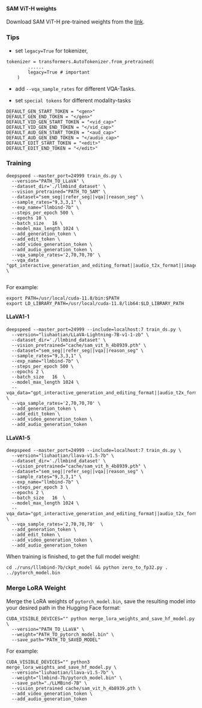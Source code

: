 #### SAM ViT-H weights
Download SAM ViT-H pre-trained weights from the [link](https://dl.fbaipublicfiles.com/segment_anything/sam_vit_h_4b8939.pth).

### Tips  
- set `legacy=True` for tokenizer,
```
tokenizer = transformers.AutoTokenizer.from_pretrained(
        ......
        legacy=True # important
    )
```
- add `--vqa_sample_rates` for different VQA-Tasks.

- set  `special tokens` for different modality-tasks
```
DEFAULT_GEN_START_TOKEN = "<gen>"
DEFAULT_GEN_END_TOKEN = "</gen>"
DEFAULT_VID_GEN_START_TOKEN = "<vid_cap>"
DEFAULT_VID_GEN_END_TOKEN = "</vid_cap>"
DEFAULT_AUD_GEN_START_TOKEN = "<aud_cap>"
DEFAULT_AUD_GEN_END_TOKEN = "</audio_cap>"
DEFAULT_EDIT_START_TOKEN = "<edit>"
DEFAULT_EDIT_END_TOKEN = "</edit>"
```


### Training
```
deepspeed --master_port=24999 train_ds.py \
  --version="PATH_TO_LLaVA" \
  --dataset_dir='./llmbind_dataset' \
  --vision_pretrained="PATH_TO_SAM" \
  --dataset="sem_seg||refer_seg||vqa||reason_seg" \
  --sample_rates="9,3,3,1" \
  --exp_name="llmbind-7b" \
  --steps_per_epoch 500 \
  --epochs 10 \
  --batch_size   16 \
  --model_max_length 1024 \
  --add_generation_token \
  --add_edit_token \
  --add_video_generation_token \
  --add_audio_generation_token \
  --vqa_sample_rates='2,70,70,70' \
  --vqa_data "gpt_interactive_generation_and_editing_format||audio_t2x_format||image_t2x_format||video_t2x_format" \
 
```
For example:
```
export PATH=/usr/local/cuda-11.8/bin:$PATH
export LD_LIBRARY_PATH=/usr/local/cuda-11.8/lib64:$LD_LIBRARY_PATH
```
#### LLaVA1-1
```
deepspeed --master_port=24999 --include=localhost:7 train_ds.py \
  --version="liuhaotian/LLaVA-Lightning-7B-v1-1-zb" \
  --dataset_dir='./llmbind_dataset' \
  --vision_pretrained="cache/sam_vit_h_4b8939.pth" \
  --dataset="sem_seg||refer_seg||vqa||reason_seg" \
  --sample_rates="9,3,3,1" \
  --exp_name="llmbind-7b" \
  --steps_per_epoch 500 \
  --epochs 2 \
  --batch_size   16  \
  --model_max_length 1024 \
  --vqa_data="gpt_interactive_generation_and_editing_format||audio_t2x_format||image_t2x_format||video_t2x_format" \
  --vqa_sample_rates='2,70,70,70' \
  --add_generation_token \
  --add_edit_token \
  --add_video_generation_token \
  --add_audio_generation_token 
```
#### LLaVA1-5
```
deepspeed --master_port=24999 --include=localhost:7 train_ds.py \
  --version="liuhaotian/llava-v1.5-7b" \
  --dataset_dir='./llmbind_dataset' \
  --vision_pretrained="cache/sam_vit_h_4b8939.pth" \
  --dataset="sem_seg||refer_seg||vqa||reason_seg" \
  --sample_rates="9,3,3,1" \
  --exp_name="llmbind-7b" \
  --steps_per_epoch 3 \
  --epochs 2 \
  --batch_size   16  \
  --model_max_length 1024 \
  --vqa_data="gpt_interactive_generation_and_editing_format||audio_t2x_format||image_t2x_format||video_t2x_format" \
  --vqa_sample_rates='2,70,70,70'  \
  --add_generation_token \
  --add_edit_token \
  --add_video_generation_token \
  --add_audio_generation_token 
```

When training is finished, to get the full model weight:
```
cd ./runs/lllmbind-7b/ckpt_model && python zero_to_fp32.py . ../pytorch_model.bin
```
### Merge LoRA Weight
Merge the LoRA weights of `pytorch_model.bin`, save the resulting model into your desired path in the Hugging Face format:
```
CUDA_VISIBLE_DEVICES="" python merge_lora_weights_and_save_hf_model.py \
  --version="PATH_TO_LLaVA" \
  --weight="PATH_TO_pytorch_model.bin" \
  --save_path="PATH_TO_SAVED_MODEL"
```

For example:
```
CUDA_VISIBLE_DEVICES="" python3 merge_lora_weights_and_save_hf_model.py \
  --version="liuhaotian/llava-v1.5-7b" \
  --weight="llmbind-7b/pytorch_model.bin" \
  --save_path="./LLMBind-7B" \
  --vision_pretrained cache/sam_vit_h_4b8939.pth \
  --add_video_generation_token \
  --add_audio_generation_token
```
